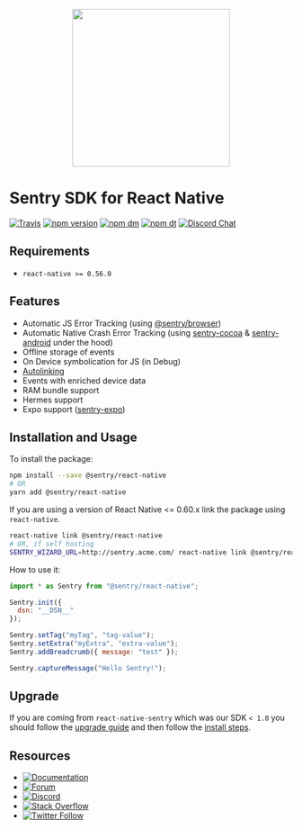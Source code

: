 <p align="center">
    <a href="https://sentry.io" target="_blank" align="center">
        <img src="https://sentry-brand.storage.googleapis.com/sentry-logo-black.png" width="280">
    </a>
<br/>
    <h1>Sentry SDK for React Native</h1>
</p>

[![Travis](https://travis-ci.com/getsentry/sentry-react-native.svg?branch=master)](https://travis-ci.com/getsentry/sentry-react-native)
[![npm version](https://img.shields.io/npm/v/@sentry/react-native.svg)](https://www.npmjs.com/package/@sentry/react-native)
[![npm dm](https://img.shields.io/npm/dm/@sentry/react-native.svg)](https://www.npmjs.com/package/@sentry/react-native)
[![npm dt](https://img.shields.io/npm/dt/@sentry/react-native.svg)](https://www.npmjs.com/package/@sentry/react-native)
[![Discord Chat](https://img.shields.io/discord/621778831602221064.svg)](https://discord.gg/Ww9hbqr)

## Requirements

- `react-native >= 0.56.0`

## Features

- Automatic JS Error Tracking (using [@sentry/browser](https://github.com/getsentry/sentry-javascript))
- Automatic Native Crash Error Tracking (using [sentry-cocoa](https://github.com/getsentry/sentry-cocoa) & [sentry-android](https://github.com/getsentry/sentry-java) under the hood)
- Offline storage of events
- On Device symbolication for JS (in Debug)
- [Autolinking](https://facebook.github.io/react-native/blog/2019/07/03/version-60#native-modules-are-now-autolinked)
- Events with enriched device data
- RAM bundle support
- Hermes support
- Expo support ([sentry-expo](https://github.com/expo/sentry-expo))

## Installation and Usage

To install the package:

```sh
npm install --save @sentry/react-native
# OR
yarn add @sentry/react-native
```

If you are using a version of React Native <= 0.60.x link the package using `react-native`.

```sh
react-native link @sentry/react-native
# OR, if self hosting
SENTRY_WIZARD_URL=http://sentry.acme.com/ react-native link @sentry/react-native
```

How to use it:

```javascript
import * as Sentry from "@sentry/react-native";

Sentry.init({
  dsn: "__DSN__"
});

Sentry.setTag("myTag", "tag-value");
Sentry.setExtra("myExtra", "extra-value");
Sentry.addBreadcrumb({ message: "test" });

Sentry.captureMessage("Hello Sentry!");
```

## Upgrade

If you are coming from `react-native-sentry` which was our SDK `< 1.0` you should follow the [upgrade guide](https://docs.sentry.io/platforms/react-native/#upgrading-from-react-native-sentry) and then follow the [install steps](https://docs.sentry.io/platforms/react-native/#integrating-the-sdk).

## Resources

* [![Documentation](https://img.shields.io/badge/documentation-sentry.io-green.svg)](https://docs.sentry.io/platforms/react-native/)
* [![Forum](https://img.shields.io/badge/forum-sentry-green.svg)](https://forum.sentry.io/c/sdks)
* [![Discord](https://img.shields.io/discord/621778831602221064)](https://discord.gg/Ww9hbqr)
* [![Stack Overflow](https://img.shields.io/badge/stack%20overflow-sentry-green.svg)](http://stackoverflow.com/questions/tagged/sentry)
* [![Twitter Follow](https://img.shields.io/twitter/follow/getsentry?label=getsentry&style=social)](https://twitter.com/intent/follow?screen_name=getsentry)
